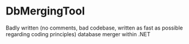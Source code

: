 # DbMergingTool
Badly written (no comments, bad codebase, written as fast as possible regarding coding principles) database merger within .NET
